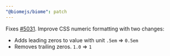 ```yaml
---
"@biomejs/biome": patch
---
```


Fixes [#5031](https://github.com/biomejs/biome/issues/5031). Improve CSS numeric formatting with two changes:

- Adds leading zeros to value with unit `.5em` => `0.5em`
- Removes trailing zeros. `1.0` => `1`
